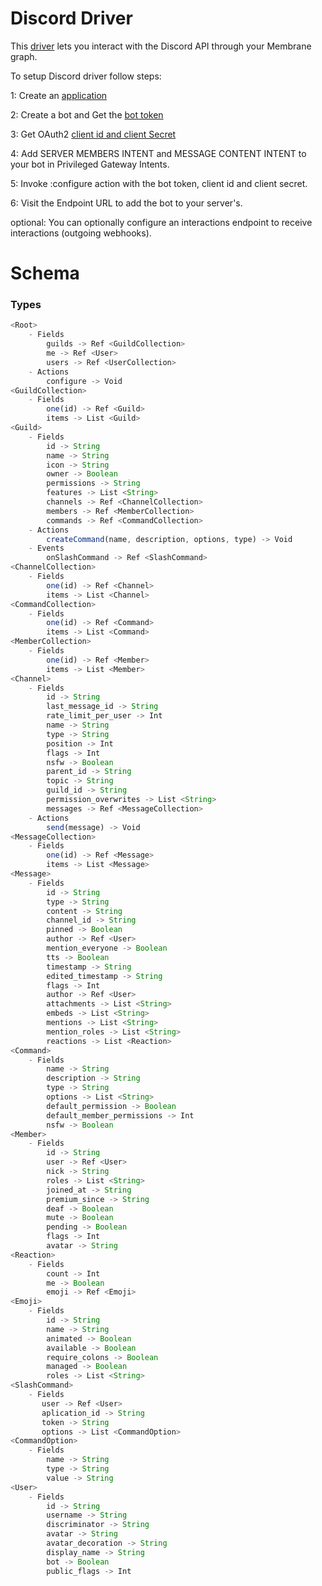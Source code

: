 # Discord Driver

This [driver](https://membrane.io) lets you interact with the Discord API through your Membrane graph.

To setup Discord driver follow steps:

1: Create an [application](https://discord.com/developers/applications)

2: Create a bot and Get the [bot token](https://discord.com/developers/applications)

3: Get OAuth2 [client id and client Secret](https://discord.com/developers/applications)

4: Add SERVER MEMBERS INTENT and MESSAGE CONTENT INTENT to your bot in Privileged Gateway Intents.

5: Invoke :configure action with the bot token, client id and client secret.

6: Visit the Endpoint URL to add the bot to your server's.

optional: You can optionally configure an interactions endpoint to receive interactions (outgoing webhooks).

# Schema

### Types
```javascript
<Root>
    - Fields
        guilds -> Ref <GuildCollection>
        me -> Ref <User>
        users -> Ref <UserCollection>
    - Actions
        configure -> Void
<GuildCollection>
    - Fields
        one(id) -> Ref <Guild>
        items -> List <Guild>
<Guild>
    - Fields
        id -> String
        name -> String
        icon -> String
        owner -> Boolean
        permissions -> String
        features -> List <String>
        channels -> Ref <ChannelCollection>
        members -> Ref <MemberCollection>
        commands -> Ref <CommandCollection>
    - Actions
        createCommand(name, description, options, type) -> Void
    - Events
        onSlashCommand -> Ref <SlashCommand>
<ChannelCollection>
    - Fields
        one(id) -> Ref <Channel>
        items -> List <Channel>
<CommandCollection>
    - Fields
        one(id) -> Ref <Command>
        items -> List <Command>
<MemberCollection>
    - Fields
        one(id) -> Ref <Member>
        items -> List <Member>
<Channel>
    - Fields
        id -> String
        last_message_id -> String
        rate_limit_per_user -> Int
        name -> String
        type -> String
        position -> Int
        flags -> Int
        nsfw -> Boolean
        parent_id -> String
        topic -> String
        guild_id -> String
        permission_overwrites -> List <String>
        messages -> Ref <MessageCollection>
    - Actions
        send(message) -> Void
<MessageCollection>
    - Fields
        one(id) -> Ref <Message>
        items -> List <Message>
<Message>
    - Fields
        id -> String
        type -> String
        content -> String
        channel_id -> String
        pinned -> Boolean
        author -> Ref <User>
        mention_everyone -> Boolean
        tts -> Boolean
        timestamp -> String
        edited_timestamp -> String
        flags -> Int
        author -> Ref <User>
        attachments -> List <String>
        embeds -> List <String>
        mentions -> List <String>
        mention_roles -> List <String>
        reactions -> List <Reaction>
<Command>
    - Fields
        name -> String
        description -> String
        type -> String
        options -> List <String>
        default_permission -> Boolean
        default_member_permissions -> Int
        nsfw -> Boolean
<Member>
    - Fields
        id -> String
        user -> Ref <User>
        nick -> String
        roles -> List <String>
        joined_at -> String
        premium_since -> String
        deaf -> Boolean
        mute -> Boolean
        pending -> Boolean
        flags -> Int
        avatar -> String
<Reaction>
    - Fields
        count -> Int
        me -> Boolean
        emoji -> Ref <Emoji>
<Emoji>
    - Fields
        id -> String
        name -> String
        animated -> Boolean
        available -> Boolean
        require_colons -> Boolean
        managed -> Boolean
        roles -> List <String>
<SlashCommand>
    - Fields
       user -> Ref <User>
       aplication_id -> String
       token -> String
       options -> List <CommandOption>
<CommandOption>
    - Fields
        name -> String
        type -> String
        value -> String
<User>
    - Fields
        id -> String
        username -> String
        discriminator -> String
        avatar -> String
        avatar_decoration -> String
        display_name -> String
        bot -> Boolean
        public_flags -> Int
```